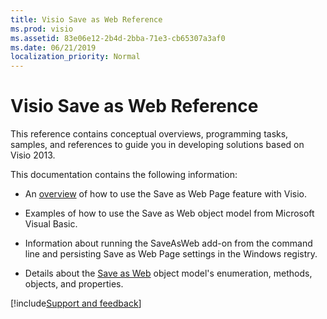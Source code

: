 ```yaml
---
title: Visio Save as Web Reference
ms.prod: visio
ms.assetid: 83e06e12-2b4d-2bba-71e3-cb65307a3af0
ms.date: 06/21/2019
localization_priority: Normal
---
```



# Visio Save as Web Reference

This reference contains conceptual overviews, programming tasks, samples, and references to guide you in developing solutions based on Visio 2013.

This documentation contains the following information:

- An [overview](../../../api/visio.vissaveaswebref.conceptsoverview.md) of how to use the Save as Web Page feature with Visio.
    
- Examples of how to use the Save as Web object model from Microsoft Visual Basic.
    
- Information about running the SaveAsWeb add-on from the command line and persisting Save as Web Page settings in the Windows registry.
    
- Details about the [Save as Web](../../../api/visio.vissaveaswebref.objectmodeloverview.md) object model's enumeration, methods, objects, and properties.

[!include[Support and feedback](~/includes/feedback-boilerplate.md)]